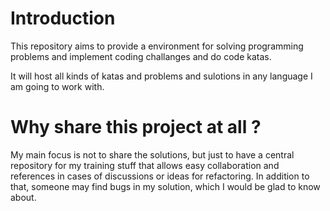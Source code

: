 Introduction
============

This repository aims to provide a environment for solving programming problems
and implement coding challanges and do code katas.

It will host all kinds of katas and problems and sulotions in any language I
am going to work with.


Why share this project at all ?
===============================

My main focus is not to share the solutions, but just to have a central repository
for my training stuff that allows easy collaboration and references in cases of
discussions or ideas for refactoring.
In addition to that, someone may find bugs in my solution,
which I would be glad to know about.



